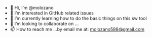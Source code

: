 - 👋 Hi, I’m @molozano
- 👀 I’m interested in GitHub related issues
- 🌱 I’m currently learning how to do the basic things on this sw tool
- 💞️ I’m looking to collaborate on ...
- 📫 How to reach me ...by email me at: molozano588@gmail.com

<!---
molozano/molozano is a ✨ special ✨ repository because its `README.md` (this file) appears on your GitHub profile.
You can click the Preview link to take a look at your changes.
--->
